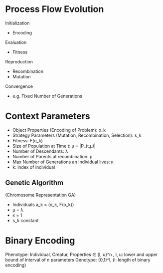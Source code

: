 
Process Flow Evolution
======================
Initialization
- Encoding

Evaluation
- Fitness

Reproduction
- Recombination
- Mutation

Convergence
- e.g. Fixed Number of Generations


Context Parameters
==================
- Object Properties (Encoding of Problem): o_k
- Strategy Parameters (Mutation, Recombination, Selection): s_k
- Fitness: F(o_k)
- Size of Population at Time t: μ = |P_(t,μ)|
- Number of Descendants: λ
- Number of Parents at recombination: ρ
- Max Number of Generations an Individual lives: κ
- k: index of individual

Genetic Algorithm 
-----------------
(Chromosome Representation GA)
- Individuals a_k = (o_k, F(o_k))
- μ = λ
- κ = 1
- s_k constant


Binary Encoding
===============
Phenotype: Individual, Creatur, Properties ∈ {l, u}^n , l, u: lower and upper bound of interval of n parameters
Genotype: {0,1}^l, (l: length of binary encoding)

